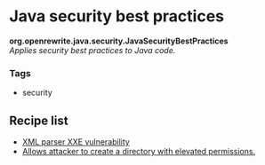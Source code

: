 # Java security best practices

**org.openrewrite.java.security.JavaSecurityBestPractices**  
_Applies security best practices to Java code._

### Tags

* security

## Recipe list

* [XML parser XXE vulnerability](xmlparserxxevulnerability.md)
* [Allows attacker to create a directory with elevated permissions.](resultoffilemkdirsignored.md)

